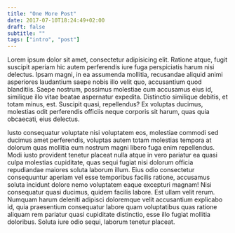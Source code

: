 ```yaml
---
title: "One More Post"
date: 2017-07-10T18:24:49+02:00
draft: false
subtitle: ""
tags: ["intro", "post"]
---
```



Lorem ipsum dolor sit amet, consectetur adipisicing elit. Ratione atque, fugit suscipit aperiam hic autem perferendis iure fuga perspiciatis harum nisi delectus. Ipsam magni, in ea assumenda mollitia, recusandae aliquid animi asperiores laudantium saepe nobis illo velit quo, accusantium quod blanditiis. Saepe nostrum, possimus molestiae cum accusamus eius id, similique illo vitae beatae aspernatur expedita. Distinctio similique debitis, et totam minus, est. Suscipit quasi, repellendus? Ex voluptas ducimus, molestias odit perferendis officiis neque corporis sit harum, quas quia obcaecati, eius delectus.

Iusto consequatur voluptate nisi voluptatem eos, molestiae commodi sed ducimus amet perferendis, voluptas autem totam molestias tempora at dolorum quas mollitia eum nostrum magni libero fuga enim repellendus. Modi iusto provident tenetur placeat nulla atque in vero pariatur ea quasi culpa molestias cupiditate, quas sequi fugiat nisi dolorum officia repudiandae maiores soluta laborum illum. Eius odio consectetur consequuntur aperiam vel esse temporibus facilis ratione, accusamus soluta incidunt dolore nemo voluptatem eaque excepturi magnam! Nisi consequatur quasi ducimus, quidem facilis labore. Est ullam velit rerum. Numquam harum deleniti adipisci doloremque velit accusantium explicabo id, quia praesentium consequatur labore quam voluptatibus quas ratione aliquam rem pariatur quasi cupiditate distinctio, esse illo fugiat mollitia doloribus. Soluta iure odio sequi, laborum tenetur placeat.